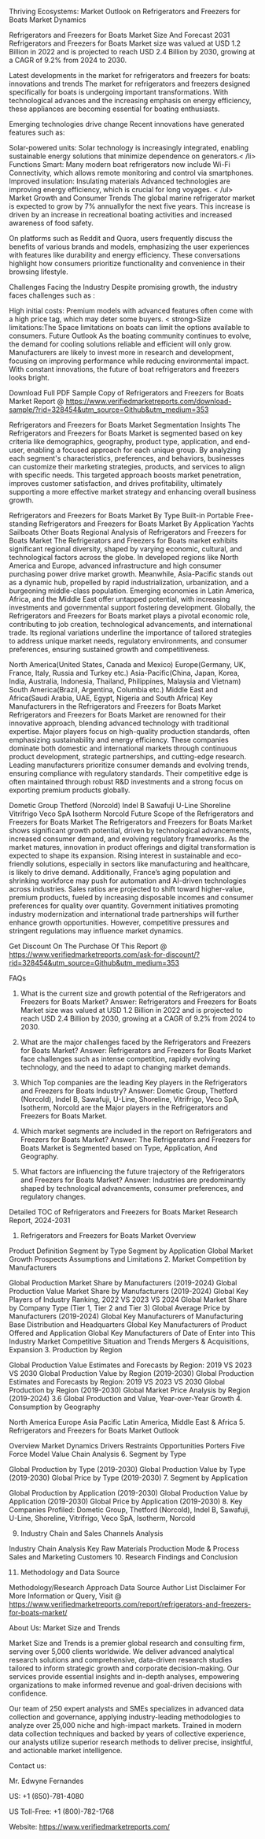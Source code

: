Thriving Ecosystems: Market Outlook on Refrigerators and Freezers for Boats Market Dynamics


Refrigerators and Freezers for Boats Market Size And Forecast 2031
Refrigerators and Freezers for Boats Market size was valued at USD 1.2 Billion in 2022 and is projected to reach USD 2.4 Billion by 2030, growing at a CAGR of 9.2% from 2024 to 2030.

Latest developments in the market for refrigerators and freezers for boats: innovations and trends
The market for refrigerators and freezers designed specifically for boats is undergoing important transformations. With technological advances and the increasing emphasis on energy efficiency, these appliances are becoming essential for boating enthusiasts.

Emerging technologies drive change
Recent innovations have generated features such as:

Solar-powered units: Solar technology is increasingly integrated, enabling sustainable energy solutions that minimize dependence on generators.< /li>
Functions Smart: Many modern boat refrigerators now include Wi-Fi Connectivity, which allows remote monitoring and control via smartphones.
Improved insulation: Insulating materials Advanced technologies are improving energy efficiency, which is crucial for long voyages.
< /ul>
Market Growth and Consumer Trends
The global marine refrigerator market is expected to grow by 7% annuallyfor the next five years. This increase is driven by an increase in recreational boating activities and increased awareness of food safety.

On platforms such as Reddit and Quora, users frequently discuss the benefits of various brands and models, emphasizing the user experiences with features like durability and energy efficiency. These conversations highlight how consumers prioritize functionality and convenience in their browsing lifestyle.

Challenges Facing the Industry
Despite promising growth, the industry faces challenges such as :

High initial costs: Premium models with advanced features often come with a high price tag, which may deter some buyers.
< strong>Size limitations:The Space limitations on boats can limit the options available to consumers.
Future Outlook
As the boating community continues to evolve, the demand for cooling solutions reliable and efficient will only grow. Manufacturers are likely to invest more in research and development, focusing on improving performance while reducing environmental impact. With constant innovations, the future of boat refrigerators and freezers looks bright.

Download Full PDF Sample Copy of Refrigerators and Freezers for Boats Market Report @ https://www.verifiedmarketreports.com/download-sample/?rid=328454&utm_source=Github&utm_medium=353

Refrigerators and Freezers for Boats Market Segmentation Insights
The Refrigerators and Freezers for Boats Market is segmented based on key criteria like demographics, geography, product type, application, and end-user, enabling a focused approach for each unique group. By analyzing each segment's characteristics, preferences, and behaviors, businesses can customize their marketing strategies, products, and services to align with specific needs. This targeted approach boosts market penetration, improves customer satisfaction, and drives profitability, ultimately supporting a more effective market strategy and enhancing overall business growth.

Refrigerators and Freezers for Boats Market By Type
Built-in
Portable
Free-standing
Refrigerators and Freezers for Boats Market By Application
Yachts
Sailboats
Other Boats
Regional Analysis of Refrigerators and Freezers for Boats Market
The Refrigerators and Freezers for Boats market exhibits significant regional diversity, shaped by varying economic, cultural, and technological factors across the globe. In developed regions like North America and Europe, advanced infrastructure and high consumer purchasing power drive market growth. Meanwhile, Asia-Pacific stands out as a dynamic hub, propelled by rapid industrialization, urbanization, and a burgeoning middle-class population. Emerging economies in Latin America, Africa, and the Middle East offer untapped potential, with increasing investments and governmental support fostering development. Globally, the Refrigerators and Freezers for Boats market plays a pivotal economic role, contributing to job creation, technological advancements, and international trade. Its regional variations underline the importance of tailored strategies to address unique market needs, regulatory environments, and consumer preferences, ensuring sustained growth and competitiveness.

North America(United States, Canada and Mexico)
Europe(Germany, UK, France, Italy, Russia and Turkey etc.)
Asia-Pacific(China, Japan, Korea, India, Australia, Indonesia, Thailand, Philippines, Malaysia and Vietnam)
South America(Brazil, Argentina, Columbia etc.)
Middle East and Africa(Saudi Arabia, UAE, Egypt, Nigeria and South Africa)
Key Manufacturers in the Refrigerators and Freezers for Boats Market
Refrigerators and Freezers for Boats Market are renowned for their innovative approach, blending advanced technology with traditional expertise. Major players focus on high-quality production standards, often emphasizing sustainability and energy efficiency. These companies dominate both domestic and international markets through continuous product development, strategic partnerships, and cutting-edge research. Leading manufacturers prioritize consumer demands and evolving trends, ensuring compliance with regulatory standards. Their competitive edge is often maintained through robust R&D investments and a strong focus on exporting premium products globally.

Dometic Group
Thetford (Norcold)
Indel B
Sawafuji
U-Line
Shoreline
Vitrifrigo
Veco SpA
Isotherm
Norcold
Future Scope of the Refrigerators and Freezers for Boats Market
The Refrigerators and Freezers for Boats Market shows significant growth potential, driven by technological advancements, increased consumer demand, and evolving regulatory frameworks. As the market matures, innovation in product offerings and digital transformation is expected to shape its expansion. Rising interest in sustainable and eco-friendly solutions, especially in sectors like manufacturing and healthcare, is likely to drive demand. Additionally, France’s aging population and shrinking workforce may push for automation and AI-driven technologies across industries. Sales ratios are projected to shift toward higher-value, premium products, fueled by increasing disposable incomes and consumer preferences for quality over quantity. Government initiatives promoting industry modernization and international trade partnerships will further enhance growth opportunities. However, competitive pressures and stringent regulations may influence market dynamics.

Get Discount On The Purchase Of This Report @ https://www.verifiedmarketreports.com/ask-for-discount/?rid=328454&utm_source=Github&utm_medium=353

FAQs
1. What is the current size and growth potential of the Refrigerators and Freezers for Boats Market?
Answer: Refrigerators and Freezers for Boats Market size was valued at USD 1.2 Billion in 2022 and is projected to reach USD 2.4 Billion by 2030, growing at a CAGR of 9.2% from 2024 to 2030.

2. What are the major challenges faced by the Refrigerators and Freezers for Boats Market?
Answer: Refrigerators and Freezers for Boats Market face challenges such as intense competition, rapidly evolving technology, and the need to adapt to changing market demands.

3. Which Top companies are the leading Key players in the Refrigerators and Freezers for Boats Industry?
Answer: Dometic Group, Thetford (Norcold), Indel B, Sawafuji, U-Line, Shoreline, Vitrifrigo, Veco SpA, Isotherm, Norcold are the Major players in the Refrigerators and Freezers for Boats Market.

4. Which market segments are included in the report on Refrigerators and Freezers for Boats Market?
Answer: The Refrigerators and Freezers for Boats Market is Segmented based on Type, Application, And Geography.

5. What factors are influencing the future trajectory of the Refrigerators and Freezers for Boats Market?
Answer: Industries are predominantly shaped by technological advancements, consumer preferences, and regulatory changes.

Detailed TOC of Refrigerators and Freezers for Boats Market Research Report, 2024-2031
1. Refrigerators and Freezers for Boats Market Overview

Product Definition
Segment by Type
Segment by Application
Global Market Growth Prospects
Assumptions and Limitations
2. Market Competition by Manufacturers

Global Production Market Share by Manufacturers (2019-2024)
Global Production Value Market Share by Manufacturers (2019-2024)
Global Key Players of Industry Ranking, 2022 VS 2023 VS 2024
Global Market Share by Company Type (Tier 1, Tier 2 and Tier 3)
Global Average Price by Manufacturers (2019-2024)
Global Key Manufacturers of Manufacturing Base Distribution and Headquarters
Global Key Manufacturers of Product Offered and Application
Global Key Manufacturers of Date of Enter into This Industry
Market Competitive Situation and Trends
Mergers & Acquisitions, Expansion
3. Production by Region

Global Production Value Estimates and Forecasts by Region: 2019 VS 2023 VS 2030
Global Production Value by Region (2019-2030)
Global Production Estimates and Forecasts by Region: 2019 VS 2023 VS 2030
Global Production by Region (2019-2030)
Global Market Price Analysis by Region (2019-2024) 3.6 Global Production and Value, Year-over-Year Growth
4. Consumption by Geography

North America
Europe
Asia Pacific
Latin America, Middle East & Africa
5. Refrigerators and Freezers for Boats Market Outlook

Overview
Market Dynamics
Drivers
Restraints
Opportunities
Porters Five Force Model
Value Chain Analysis 
6. Segment by Type

Global Production by Type (2019-2030)
Global Production Value by Type (2019-2030)
Global Price by Type (2019-2030)
7. Segment by Application

Global Production by Application (2019-2030)
Global Production Value by Application (2019-2030)
Global Price by Application (2019-2030)
8. Key Companies Profiled: Dometic Group, Thetford (Norcold), Indel B, Sawafuji, U-Line, Shoreline, Vitrifrigo, Veco SpA, Isotherm, Norcold

9. Industry Chain and Sales Channels Analysis

Industry Chain Analysis
Key Raw Materials
Production Mode & Process
Sales and Marketing
Customers
10. Research Findings and Conclusion

11. Methodology and Data Source

Methodology/Research Approach
Data Source
Author List
Disclaimer
For More Information or Query, Visit @ https://www.verifiedmarketreports.com/report/refrigerators-and-freezers-for-boats-market/

About Us: Market Size and Trends

Market Size and Trends is a premier global research and consulting firm, serving over 5,000 clients worldwide. We deliver advanced analytical research solutions and comprehensive, data-driven research studies tailored to inform strategic growth and corporate decision-making. Our services provide essential insights and in-depth analyses, empowering organizations to make informed revenue and goal-driven decisions with confidence.

Our team of 250 expert analysts and SMEs specializes in advanced data collection and governance, applying industry-leading methodologies to analyze over 25,000 niche and high-impact markets. Trained in modern data collection techniques and backed by years of collective experience, our analysts utilize superior research methods to deliver precise, insightful, and actionable market intelligence.

Contact us:

Mr. Edwyne Fernandes

US: +1 (650)-781-4080

US Toll-Free: +1 (800)-782-1768

Website: https://www.verifiedmarketreports.com/
